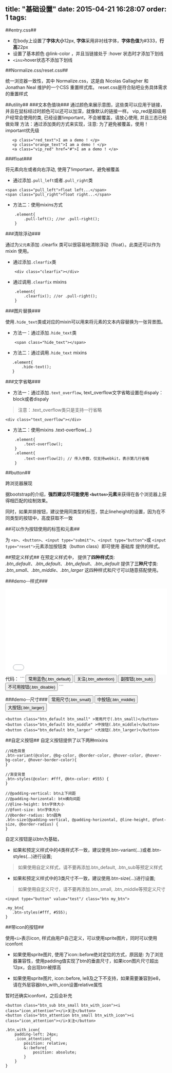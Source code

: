 title: "基础设置"
date: 2015-04-21 16:28:07
order: 1 
tags:
---
##entry.css##

*   在body上设置了**字体大小**12px, **字体**采用非衬线字体，**字体色值**为#333，**行高**22px
*   设置了基本颜色 @link-color ，并且当链接处于 :hover 状态时才添加下划线
*   `<ins>`hover状态不添加下划线

##Normalize.css/reset.css##

统一浏览器一致性，其中 Normalize.css，这是由 Nicolas Gallagher 和 Jonathan Neal 维护的一个CSS 重置样式库。
reset.css是符合贴吧业务具体需求的重置样式

##utility##
###文本色值块###
通过颜色来展示意图，这些类可以应用于链接，并且在鼠标经过时颜色可以还可以加深，就像默认的链接一样。
vip_red是超级用户经常会使用的类, 已经设置!important，不会被覆盖，请放心使用, 并且三态已经做处理
方法：通过添加类的方式来实现，注意: 为了避免被覆盖，使用！important优先级

```
   <p class="red_text">I am a demo ! </p>
   <p class="orange_text">I am a demo ! </p>
   <a class="vip_red" href="#">I am a demo ! </a>
```

###float###

将元素向左或者向右浮动, 使用了!important，避免被覆盖

*   通过添加`.pull_left`或者`.pull_right`类
```
<span class="pull_left">float left...</span> 
<span class="pull_right">float right...</span> 
```
*   方法二：使用mixins方式
```
    .element{
        .pull-left(); //or .pull-right();
    }
```
###清除浮动###

<p>通过为<code>父元素</code>添加 .clearfix 类可以很容易地清除浮动（float）。此类还可以作为 mixin 使用。</p>

*   通过添加`.clearfix`类

```
    <div class="clearfix"></div>
```

*   通过调用`.clearfix` mixins

```
    .element{
        .clearfix(); //or .pull-right();
    }
```

###图片替换###

使用`.hide_text`类或对应的mixin可以用来将元素的文本内容替换为一张背景图。</p>

*   方法一：通过添加`.hide_text`类


```
    <span class="hide_text"></span>
```

*   方法二：通过调用`.hide_text` mixins


```
   .element{
       .hide-text();
   }
```

###文字省略###

*   方法一：通过添加`.text_overflow`, text_overflow文字省略设置在dispaly： block或者dispaly

> 注意：.text_overflow类只是支持一行省略

```
<div class="text_overflow"></div>
```

*   方法二：使用mixins .text-overflow(...)

```
    .element{
        .text-overflow(); 
    }
    .element{
        .text-overflow(2); // 传入参数，仅支持webkit，表示第几行省略
    }
```

##button##

跨浏览器展现

据bootstrap的介绍，**强烈建议尽可能使用 `<button>`元素**来获得在各个浏览器上获得相匹配的绘制效果。

同时，如果并排按钮，建议使用同类型的标签，禁止lineheight的设置，因为在不同类型的按钮中，高度获取不一致

##可以作为按钮使用的标签和元素##

为 `<a>`、`<button>`、`<input type="submit">`、`<input type="button">`或 `<input type="reset">`元素添加按钮类（button class）即可使用 基础库 提供的样式。</p>

##预定义样式##
在预定义样式中，
提供了**四种样式**类: *.btn_default*、*.btn_default*、*.btn_default*、*.btn_default*
提供了**三种尺寸**类: *.btn_small*、*.btn_middle*、*.btn_larger*
这四种样式和尺寸可以随意搭配使用。

###demo--样式###
<iframe height='268' scrolling='no' src='//codepen.io/yuanzhen/embed/YPMaar/?height=268&theme-id=13754' frameborder='no' allowtransparency='true' allowfullscreen='true' style='width: 100%;'>See the Pen <a href='http://codepen.io/yuanzhen/pen/YPMaar/'>YPMaar</a> by yuanzhen (<a href='http://codepen.io/yuanzhen'>@yuanzhen</a>) on <a href='http://codepen.io'>CodePen</a>.
</iframe>
代码：
```
<button class="btn_default btn_small" >常用蓝色(.btn_default)</button>
<button class="btn_attention btn_small" >关注(.btn_attention)</button>
<button class="btn_sub btn_small" >副按钮(.btn_sub)</button>
<button class="btn_disable btn_small" >不可用按钮(.btn_disable)</button>
```

###demo--尺寸###
<button class="btn_default btn_small" >常用尺寸(.btn_small)</button> 
<button class="btn_default btn_middle" >中按钮(.btn_middle)</button> 
<button class="btn_default btn_larger" >大按钮(.btn_larger)</button> 
```
<button class="btn_default btn_small" >常用尺寸(.btn_small)</button> 
<button class="btn_default btn_middle" >中按钮(.btn_middle)</button> 
<button class="btn_default btn_larger" >大按钮(.btn_larger)</button> 
```

##自定义按钮##
自定义按钮提供了以下两种mixins

```
//纯色背景
.btn-variant(@color, @bg-color, @border-color, @hover-color, @hover-bg-color, @hover-border-color){
}

//渐变背景
.btn-styles(@color: #fff, @btn-color: #555) {
}

//@padding-vertical: btn上下间距 
//@padding-horizontal: btn横向间距 
//@line-height: btn字体大小
//@font-size: btn字体大小
//@border-radius: btn圆角
.btn-size(@padding-vertical, @padding-horizontal, @line-height, @font-size, @border-radius) {
}

```

自定义按钮是以btn为基础，
*   如果和预定义样式中的4类样式不一致，建议使用.btn-variant(...)或者.btn-styles(...)进行设置;
> 如果使用自定义样式，请不要再添加.btn_default, .btn_sub等预定义样式
*   如果和预定义样式中的3类尺寸不一致，建议使用.btn-size(...)进行设置;
> 如果使用自定义尺寸，请不要再添加.btn_small, .btn_middle等预定义尺寸

```
<input type="button" value="test"/ class="btn my_btn">

.my_btn{
   .btn-styles(#fff, #555);
}

```

##带icon的按钮##

使用<code>&lt;i&gt;</code>表示icon, 样式由用户自己定义，可以使用sprite图片，同时可以使用iconfont</p>

*   如果使用sprite图片, 使用了icon::before绝对定位的方式，原因是: 为了浏览器兼容性，使用padding值实现了btn的垂直尺寸，如果icon图片尺寸超出12px，会出现btn被撑高</p>
*   如果使用sprite图片, icon::before, Ie8及之下不支持，如果需要兼容到ie8，请在外层容器btn_with_icon设置relative属性</p>

暂时还确实iconfont，之后会补充</p>

```
<button class="btn_sub btn_small btn_with_icon"><i class="icon_attention"></i>关注</button>
<button class="btn_attention btn_small btn_with_icon"><i class="icon_attention"></i>关注</button>

.btn_with_icon{
    padding-left: 24px;
    .icon_attention{
        position: relative;
        &::before{
            position: absolute;
        }
    }
} 

```
